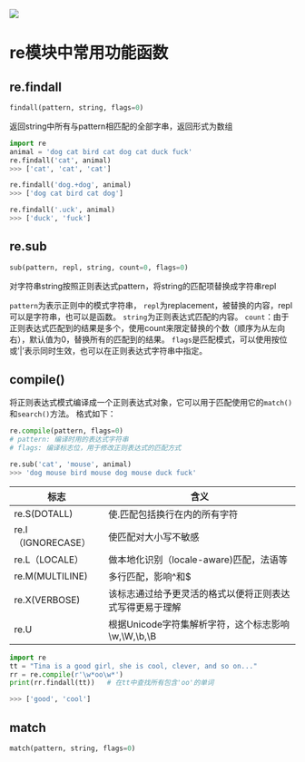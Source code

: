 ![](https://upload-images.jianshu.io/upload_images/141249-f9ab21ea9ea1aac5?imageMogr2/auto-orient/strip%7CimageView2/2/w/700)
# re模块中常用功能函数
## re.findall
```python
findall(pattern, string, flags=0)
```
返回string中所有与pattern相匹配的全部字串，返回形式为数组
```python
import re
animal = 'dog cat bird cat dog cat duck fuck'
re.findall('cat', animal)
>>> ['cat', 'cat', 'cat']

re.findall('dog.+dog', animal)
>>> ['dog cat bird cat dog']

re.findall('.uck', animal)
>>> ['duck', 'fuck']
```

## re.sub
```python
sub(pattern, repl, string, count=0, flags=0)
```
对字符串string按照正则表达式pattern，将string的匹配项替换成字符串repl

`pattern`为表示正则中的模式字符串，
`repl`为replacement，被替换的内容，repl可以是字符串，也可以是函数。
`string`为正则表达式匹配的内容。
`count`：由于正则表达式匹配到的结果是多个，使用count来限定替换的个数（顺序为从左向右），默认值为0，替换所有的匹配到的结果。
`flags`是匹配模式，可以使用按位或’|’表示同时生效，也可以在正则表达式字符串中指定。

## compile()

将正则表达式模式编译成一个正则表达式对象，它可以用于匹配使用它的`match()`和`search()`方法。
格式如下：
```python
re.compile(pattern, flags=0)
# pattern: 编译时用的表达式字符串
# flags: 编译标志位，用于修改正则表达式的匹配方式
```

```python
re.sub('cat', 'mouse', animal)
>>> 'dog mouse bird mouse dog mouse duck fuck'

```

标志             |      含义
-----          |-------
re.S(DOTALL)    |使.匹配包括换行在内的所有字符
re.I（IGNORECASE）|使匹配对大小写不敏感
re.L（LOCALE）    | 做本地化识别（locale-aware)匹配，法语等
re.M(MULTILINE) |多行匹配，影响^和$
re.X(VERBOSE)   |该标志通过给予更灵活的格式以便将正则表达式写得更易于理解
re.U            | 	根据Unicode字符集解析字符，这个标志影响\w,\W,\b,\B

```python
import re
tt = "Tina is a good girl, she is cool, clever, and so on..."
rr = re.compile(r'\w*oo\w*')
print(rr.findall(tt))   # 在tt中查找所有包含'oo'的单词

>>> ['good', 'cool']
```

## match
```python
match(pattern, string, flags=0)

```